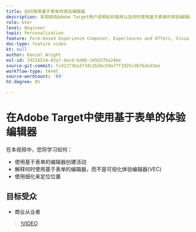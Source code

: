 ```yaml
---
title: 如何使用基于表单的体验编辑器
description: 本视频向Adobe Target用户说明如何使用以及何时使用基于表单的体验编辑器。
role: User
level: Beginner
topic: Personalization
feature: Form-based Experience Composer, Experiences and Offers, Visual Experience Composer (VEC)
doc-type: feature video
kt: null
author: Daniel Wright
exl-id: 7d216524-03a7-4acd-bd06-345d37ba24be
source-git-commit: fcd2273ba373dc2b3bc59a77f1925cdb7b2ed3ee
workflow-type: tm+mt
source-wordcount: '69'
ht-degree: 8%

---
```


# 在Adobe Target中使用基于表单的体验编辑器

在本视频中，您将学习如何：

* 使用基于表单的编辑器创建活动
* 解释何时使用基于表单的编辑器，而不是可视化体验编辑器(VEC)
* 使用细化来定位位置

## 目标受众

* 商业从业者

>[!VIDEO](https://video.tv.adobe.com/v/17390/?quality=12)
